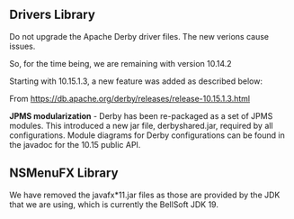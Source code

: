 ## Drivers Library

Do not upgrade the Apache Derby driver files. The new verions cause issues.

So, for the time being, we are remaining with version 10.14.2

Starting with 10.15.1.3, a new feature was added as described below:

From https://db.apache.org/derby/releases/release-10.15.1.3.html 

**JPMS modularization** - Derby has been re-packaged as a set of JPMS modules. This introduced a new jar file, derbyshared.jar, required by all configurations. Module diagrams for Derby configurations can be found in the javadoc for the 10.15 public API.

## NSMenuFX Library

We have removed the javafx*11.jar files as those are provided by the JDK that we are using, which is currently the BellSoft JDK 19.


